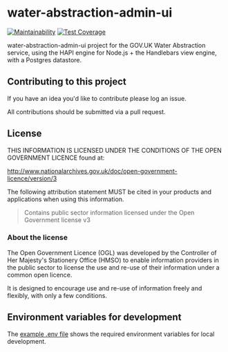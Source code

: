 # water-abstraction-admin-ui

[![Maintainability](https://api.codeclimate.com/v1/badges/89e6df60ba55d775a600/maintainability)](https://codeclimate.com/github/DEFRA/water-abstraction-admin-ui/maintainability)
[![Test Coverage](https://api.codeclimate.com/v1/badges/89e6df60ba55d775a600/test_coverage)](https://codeclimate.com/github/DEFRA/water-abstraction-admin-ui/test_coverage)

water-abstraction-admin-ui project for the GOV.UK Water Abstraction service, using the HAPI engine for Node.js + the Handlebars view engine, with a Postgres datastore.

## Contributing to this project

If you have an idea you'd like to contribute please log an issue.

All contributions should be submitted via a pull request.

## License

THIS INFORMATION IS LICENSED UNDER THE CONDITIONS OF THE OPEN GOVERNMENT LICENCE found at:

<http://www.nationalarchives.gov.uk/doc/open-government-licence/version/3>

The following attribution statement MUST be cited in your products and applications when using this information.

>Contains public sector information licensed under the Open Government license v3

### About the license

The Open Government Licence (OGL) was developed by the Controller of Her Majesty's Stationery Office (HMSO) to enable information providers in the public sector to license the use and re-use of their information under a common open licence.

It is designed to encourage use and re-use of information freely and flexibly, with only a few conditions.

## Environment variables for development

The [example .env file](./.env.example) shows the required environment variables for local development.

